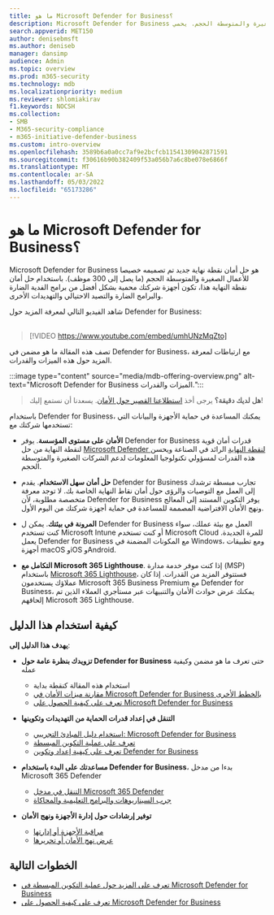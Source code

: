 ```yaml
---
title: ما هو Microsoft Defender for Business؟
description: Microsoft Defender for Business هو حل أمان عبر الإنترنت للشركات الصغيرة والمتوسطة الحجم. يحمي Defender for Business من التهديدات عبر أجهزتك.
search.appverid: MET150
author: denisebmsft
ms.author: deniseb
manager: dansimp
audience: Admin
ms.topic: overview
ms.prod: m365-security
ms.technology: mdb
ms.localizationpriority: medium
ms.reviewer: shlomiakirav
f1.keywords: NOCSH
ms.collection:
- SMB
- M365-security-compliance
- m365-initiative-defender-business
ms.custom: intro-overview
ms.openlocfilehash: 3589b6a0a0cc7af9e2bcfcb11541309042871591
ms.sourcegitcommit: f30616b90b382409f53a056b7a6c8be078e6866f
ms.translationtype: MT
ms.contentlocale: ar-SA
ms.lasthandoff: 05/03/2022
ms.locfileid: "65173286"
---
```

# <a name="what-is-microsoft-defender-for-business"></a>ما هو Microsoft Defender for Business؟

Microsoft Defender for Business هو حل أمان نقطة نهاية جديد تم تصميمه خصيصا للأعمال الصغيرة والمتوسطة الحجم (ما يصل إلى 300 موظف). باستخدام حل أمان نقطة النهاية هذا، تكون أجهزة شركتك محمية بشكل أفضل من برامج الفدية الضارة والبرامج الضارة والتصيد الاحتيالي والتهديدات الأخرى. 

شاهد الفيديو التالي لمعرفة المزيد حول Defender for Business: <br/><br/>

> [!VIDEO https://www.youtube.com/embed/umhUNzMqZto]

تصف هذه المقالة ما هو مضمن في Defender for Business، مع ارتباطات لمعرفة المزيد حول هذه الميزات والقدرات.

:::image type="content" source="media/mdb-offering-overview.png" alt-text="Microsoft Defender for Business الميزات والقدرات.":::

>
> **هل لديك دقيقة؟**
> يرجى أخذ <a href="https://microsoft.qualtrics.com/jfe/form/SV_0JPjTPHGEWTQr4y" target="_blank">استطلاعنا القصير حول الأمان</a>. يسعدنا أن نستمع إليك!
>

باستخدام Defender for Business، يمكنك المساعدة في حماية الأجهزة والبيانات التي تستخدمها شركتك مع:

- **الأمان على مستوى المؤسسة**. يوفر Defender for Business قدرات أمان قوية لنقطة النهاية من حل [Microsoft Defender لنقطة النهاية](../defender-endpoint/microsoft-defender-endpoint.md) الرائد في الصناعة ويحسن هذه القدرات لمسؤولي تكنولوجيا المعلومات لدعم الشركات الصغيرة والمتوسطة الحجم.

- **حل أمان سهل الاستخدام**. يقدم Defender for Business تجارب مبسطة ترشدك إلى العمل مع التوصيات والرؤى حول أمان نقاط النهاية الخاصة بك. لا توجد معرفة متخصصة مطلوبة، لأن Defender for Business يوفر التكوين المستند إلى المعالج ونهج الأمان الافتراضية المصممة للمساعدة في حماية أجهزة شركتك من اليوم الأول.

- **المرونة في بيئتك**. يمكن ل Defender for Business العمل مع بيئة عملك، سواء كنت تستخدم Microsoft Intune أو كنت تستخدم Microsoft Cloud للمرة الجديدة. يعمل Defender for Business مع المكونات المضمنة في Windows، ومع تطبيقات أجهزة macOS وiOS وAndroid.

- **التكامل مع Microsoft 365 Lighthouse**. إذا كنت موفر خدمة مدارة (MSP) باستخدام [Microsoft 365 Lighthouse](../../lighthouse/m365-lighthouse-overview.md)، فستتوفر المزيد من القدرات. إذا كان عملاؤك يستخدمون Microsoft 365 Business Premium مع Defender for Business، يمكنك عرض حوادث الأمان والتنبيهات عبر مستأجري العملاء الذين تم إلحاقهم Microsoft 365 Lighthouse.

## <a name="how-to-use-this-guide"></a>كيفية استخدام هذا الدليل

**يهدف هذا الدليل إلى**:

- **تزويدك بنظرة عامة حول Defender for Business** حتى تعرف ما هو مضمن وكيفية عمله
   - استخدام هذه المقالة كنقطة بداية
   - [مقارنة ميزات الأمان في Microsoft Defender for Business بالخطط الأخرى](compare-mdb-m365-plans.md) 
   - [تعرف على كيفية الحصول على Microsoft Defender for Business](get-defender-business.md)

- **التنقل في إعداد قدرات الحماية من التهديدات وتكوينها** 
   - [استخدام دليل المبادئ التجريبي: Microsoft Defender for Business](trial-playbook-defender-business.md)
   - [تعرف على عملية التكوين المبسطة](mdb-simplified-configuration.md)
   - [تعرف على كيفية إعداد وتكوين Defender for Business](mdb-setup-configuration.md)

- **مساعدتك على البدء باستخدام Defender for Business**، بدءا من مدخل Microsoft 365 Defender 
   - [التنقل في مدخل Microsoft 365 Defender](mdb-get-started.md)
   - [جرب السيناريوهات والبرامج التعليمية والمحاكاة](mdb-tutorials.md)

- **توفير إرشادات حول إدارة الأجهزة ونهج الأمان**
   - [مراقبة الأجهزة أو إدارتها](mdb-manage-devices.md)
   - [عرض نهج الأمان أو تحريرها](mdb-view-edit-policies.md)

## <a name="next-steps"></a>الخطوات التالية

- [تعرف على المزيد حول عملية التكوين المبسطة في Microsoft Defender for Business](mdb-simplified-configuration.md)
- [تعرف على كيفية الحصول على Microsoft Defender for Business](get-defender-business.md)
